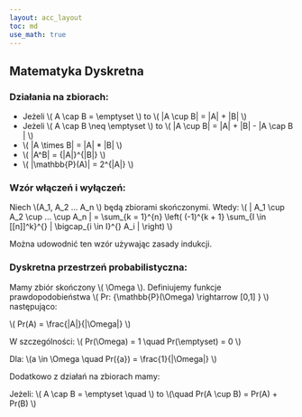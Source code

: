 ```yaml
---
layout: acc_layout
toc: md
use_math: true
---
```


Matematyka Dyskretna
---

### Działania na zbiorach:
* Jeżeli \\( A \cap B = \emptyset \\) to \\( \|A \cup B\| = \|A\| + \|B\| \\)  
* Jeżeli \\( A \cap B \neq \emptyset \\) to \\( \|A \cup B\| = \|A\| + \|B\| - \|A \cap B \| \\)  
* \\( \|A \times B\| = \|A\| * \|B\| \\)  
* \\( \|A^B\| = {\|A\|}^{\|B\|} \\)  
* \\( \|\mathbb{P}(A)\| = 2^{\|A\|} \\)  

### Wzór włączeń i wyłączeń:
Niech \\(A_1, A_2 ... A_n \\) będą zbiorami skończonymi. Wtedy: \\( \| A_1 \cup A_2 \cup ... \cup A_n \| =  \sum_{k = 1}^{n} \left( (-1)^{k + 1} \sum_{I \in [[n]]^k}^{} \| \bigcap_{i \in I}^{} A_i \|  \right) \\)

Można udowodnić ten wzór używając zasady indukcji.

### Dyskretna przestrzeń probabilistyczna:

Mamy zbiór skończony \\( \Omega \\).
Definiujemy funkcje prawdopodobieństwa \\( Pr: {\mathbb{P}(\Omega) \rightarrow [0,1] }   \\) następująco:

\\(  Pr(A) = \frac{\|A\|}{\|\Omega\|} \\)

W szczególności: \\( Pr(\Omega) = 1 \quad Pr(\emptyset) = 0 \\)


Dla: \\(a \in \Omega \quad Pr({a}) =  \frac{1}{\|\Omega\|} \\)

Dodatkowo z działań na zbiorach mamy:

Jeżeli: \\( A \cap B = \emptyset \quad \\) to \\(\quad Pr(A \cup B) = Pr(A) + Pr(B) \\) 
